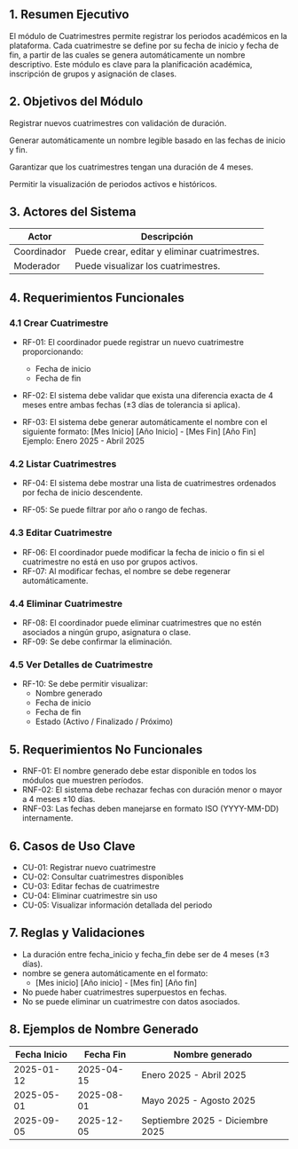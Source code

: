 ## 1. Resumen Ejecutivo

El módulo de Cuatrimestres permite registrar los periodos académicos en la plataforma. Cada cuatrimestre se define por su fecha de inicio y fecha de fin, a partir de las cuales se genera automáticamente un nombre descriptivo. Este módulo es clave para la planificación académica, inscripción de grupos y asignación de clases.

## 2. Objetivos del Módulo

Registrar nuevos cuatrimestres con validación de duración.

Generar automáticamente un nombre legible basado en las fechas de inicio y fin.

Garantizar que los cuatrimestres tengan una duración de 4 meses.

Permitir la visualización de periodos activos e históricos.

## 3. Actores del Sistema

| Actor       | Descripción                                   |
| ----------- | --------------------------------------------- |
| Coordinador | Puede crear, editar y eliminar cuatrimestres. |
| Moderador   | Puede visualizar los cuatrimestres.           |

## 4. Requerimientos Funcionales

### 4.1 Crear Cuatrimestre

- RF-01: El coordinador puede registrar un nuevo cuatrimestre proporcionando:
  - Fecha de inicio
  - Fecha de fin

- RF-02: El sistema debe validar que exista una diferencia exacta de 4 meses entre ambas fechas (±3 días de tolerancia si aplica).

- RF-03: El sistema debe generar automáticamente el nombre con el siguiente formato:
  [Mes Inicio] [Año Inicio] - [Mes Fin] [Año Fin]
  Ejemplo: Enero 2025 - Abril 2025

### 4.2 Listar Cuatrimestres

- RF-04: El sistema debe mostrar una lista de cuatrimestres ordenados por fecha de inicio descendente.

- RF-05: Se puede filtrar por año o rango de fechas.

### 4.3 Editar Cuatrimestre

- RF-06: El coordinador puede modificar la fecha de inicio o fin si el cuatrimestre no está en uso por grupos activos.
- RF-07: Al modificar fechas, el nombre se debe regenerar automáticamente.

### 4.4 Eliminar Cuatrimestre

- RF-08: El coordinador puede eliminar cuatrimestres que no estén asociados a ningún grupo, asignatura o clase.
- RF-09: Se debe confirmar la eliminación.

### 4.5 Ver Detalles de Cuatrimestre

- RF-10: Se debe permitir visualizar:
  - Nombre generado
  - Fecha de inicio
  - Fecha de fin
  - Estado (Activo / Finalizado / Próximo)

## 5. Requerimientos No Funcionales

- RNF-01: El nombre generado debe estar disponible en todos los módulos que muestren períodos.
- RNF-02: El sistema debe rechazar fechas con duración menor o mayor a 4 meses ±10 días.
- RNF-03: Las fechas deben manejarse en formato ISO (YYYY-MM-DD) internamente.

## 6. Casos de Uso Clave

- CU-01: Registrar nuevo cuatrimestre
- CU-02: Consultar cuatrimestres disponibles
- CU-03: Editar fechas de cuatrimestre
- CU-04: Eliminar cuatrimestre sin uso
- CU-05: Visualizar información detallada del periodo

## 7. Reglas y Validaciones

- La duración entre fecha_inicio y fecha_fin debe ser de 4 meses (±3 días).
- nombre se genera automáticamente en el formato:
  - [Mes inicio] [Año inicio] - [Mes fin] [Año fin]
- No puede haber cuatrimestres superpuestos en fechas.
- No se puede eliminar un cuatrimestre con datos asociados.

## 8. Ejemplos de Nombre Generado

| Fecha Inicio | Fecha Fin  | Nombre generado                  |
| ------------ | ---------- | -------------------------------- |
| 2025-01-12   | 2025-04-15 | Enero 2025 - Abril 2025          |
| 2025-05-01   | 2025-08-01 | Mayo 2025 - Agosto 2025          |
| 2025-09-05   | 2025-12-05 | Septiembre 2025 - Diciembre 2025 |
